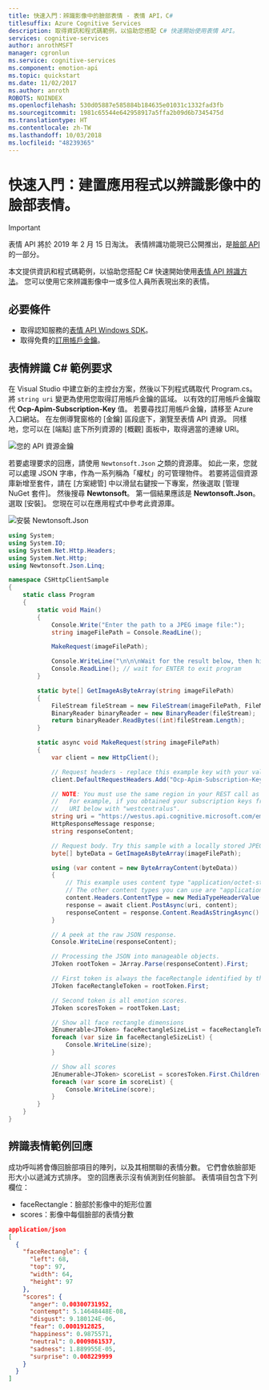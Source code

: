 ```yaml
---
title: 快速入門：辨識影像中的臉部表情 - 表情 API，C#
titlesuffix: Azure Cognitive Services
description: 取得資訊和程式碼範例，以協助您搭配 C# 快速開始使用表情 API。
services: cognitive-services
author: anrothMSFT
manager: cgronlun
ms.service: cognitive-services
ms.component: emotion-api
ms.topic: quickstart
ms.date: 11/02/2017
ms.author: anroth
ROBOTS: NOINDEX
ms.openlocfilehash: 530d05887e585884b184635e01031c1332fad3fb
ms.sourcegitcommit: 1981c65544e642958917a5ffa2b09d6b7345475d
ms.translationtype: HT
ms.contentlocale: zh-TW
ms.lasthandoff: 10/03/2018
ms.locfileid: "48239365"
---
```

# <a name="quickstart-build-an-app-to-recognize-emotions-on-faces-in-an-image"></a>快速入門：建置應用程式以辨識影像中的臉部表情。

> [!IMPORTANT]
> 表情 API 將於 2019 年 2 月 15 日淘汰。 表情辨識功能現已公開推出，是[臉部 API](https://docs.microsoft.com/azure/cognitive-services/face/) 的一部分。

本文提供資訊和程式碼範例，以協助您搭配 C# 快速開始使用[表情 API 辨識方法](https://westus.dev.cognitive.microsoft.com/docs/services/5639d931ca73072154c1ce89/operations/563b31ea778daf121cc3a5fa)。 您可以使用它來辨識影像中一或多位人員所表現出來的表情。

## <a name="prerequisites"></a>必要條件
* 取得認知服務的[表情 API Windows SDK](https://www.nuget.org/packages/Microsoft.ProjectOxford.Emotion/)。
* 取得免費的[訂用帳戶金鑰](https://azure.microsoft.com/try/cognitive-services/)。

## <a name="emotion-recognition-c-example-request"></a>表情辨識 C# 範例要求

在 Visual Studio 中建立新的主控台方案，然後以下列程式碼取代 Program.cs。 將 `string uri` 變更為使用您取得訂用帳戶金鑰的區域。 以有效的訂用帳戶金鑰取代 **Ocp-Apim-Subscription-Key** 值。 若要尋找訂用帳戶金鑰，請移至 Azure 入口網站。 在左側導覽窗格的 [金鑰] 區段底下，瀏覽至表情 API 資源。 同樣地，您可以在 [端點] 底下所列資源的 [概觀] 面板中，取得適當的連線 URI。

![您的 API 資源金鑰](../../media/emotion-api/keys.png)

若要處理要求的回應，請使用 `Newtonsoft.Json` 之類的資源庫。 如此一來，您就可以處理 JSON 字串，作為一系列稱為「權杖」的可管理物件。 若要將這個資源庫新增至套件，請在 [方案總管] 中以滑鼠右鍵按一下專案，然後選取 [管理 NuGet 套件]。 然後搜尋 **Newtonsoft**。 第一個結果應該是 **Newtonsoft.Json**。 選取 [安裝]。 您現在可以在應用程式中參考此資源庫。

![安裝 Newtonsoft.Json](../../media/emotion-api/newtonsoft-nuget.png)

```csharp
using System;
using System.IO;
using System.Net.Http.Headers;
using System.Net.Http;
using Newtonsoft.Json.Linq;

namespace CSHttpClientSample
{
    static class Program
    {
        static void Main()
        {
            Console.Write("Enter the path to a JPEG image file:");
            string imageFilePath = Console.ReadLine();

            MakeRequest(imageFilePath);

            Console.WriteLine("\n\n\nWait for the result below, then hit ENTER to exit...\n\n\n");
            Console.ReadLine(); // wait for ENTER to exit program
        }

        static byte[] GetImageAsByteArray(string imageFilePath)
        {
            FileStream fileStream = new FileStream(imageFilePath, FileMode.Open, FileAccess.Read);
            BinaryReader binaryReader = new BinaryReader(fileStream);
            return binaryReader.ReadBytes((int)fileStream.Length);
        }

        static async void MakeRequest(string imageFilePath)
        {
            var client = new HttpClient();

            // Request headers - replace this example key with your valid key.
            client.DefaultRequestHeaders.Add("Ocp-Apim-Subscription-Key", "<your-subscription-key>"); //

            // NOTE: You must use the same region in your REST call as you used to obtain your subscription keys.
            //   For example, if you obtained your subscription keys from westcentralus, replace "westus" in the
            //   URI below with "westcentralus".
            string uri = "https://westus.api.cognitive.microsoft.com/emotion/v1.0/recognize?";
            HttpResponseMessage response;
            string responseContent;

            // Request body. Try this sample with a locally stored JPEG image.
            byte[] byteData = GetImageAsByteArray(imageFilePath);

            using (var content = new ByteArrayContent(byteData))
            {
                // This example uses content type "application/octet-stream".
                // The other content types you can use are "application/json" and "multipart/form-data".
                content.Headers.ContentType = new MediaTypeHeaderValue("application/octet-stream");
                response = await client.PostAsync(uri, content);
                responseContent = response.Content.ReadAsStringAsync().Result;
            }

            // A peek at the raw JSON response.
            Console.WriteLine(responseContent);

            // Processing the JSON into manageable objects.
            JToken rootToken = JArray.Parse(responseContent).First;

            // First token is always the faceRectangle identified by the API.
            JToken faceRectangleToken = rootToken.First;

            // Second token is all emotion scores.
            JToken scoresToken = rootToken.Last;

            // Show all face rectangle dimensions
            JEnumerable<JToken> faceRectangleSizeList = faceRectangleToken.First.Children();
            foreach (var size in faceRectangleSizeList) {
                Console.WriteLine(size);
            }

            // Show all scores
            JEnumerable<JToken> scoreList = scoresToken.First.Children();
            foreach (var score in scoreList) {
                Console.WriteLine(score);
            }
        }
    }
}
```

## <a name="recognize-emotions-sample-response"></a>辨識表情範例回應
成功呼叫將會傳回臉部項目的陣列，以及其相關聯的表情分數。 它們會依臉部矩形大小以遞減方式排序。 空的回應表示沒有偵測到任何臉部。 表情項目包含下列欄位：

* faceRectangle：臉部於影像中的矩形位置
* scores：影像中每個臉部的表情分數

```json
application/json
[
  {
    "faceRectangle": {
      "left": 68,
      "top": 97,
      "width": 64,
      "height": 97
    },
    "scores": {
      "anger": 0.00300731952,
      "contempt": 5.14648448E-08,
      "disgust": 9.180124E-06,
      "fear": 0.0001912825,
      "happiness": 0.9875571,
      "neutral": 0.0009861537,
      "sadness": 1.889955E-05,
      "surprise": 0.008229999
    }
  }
]
